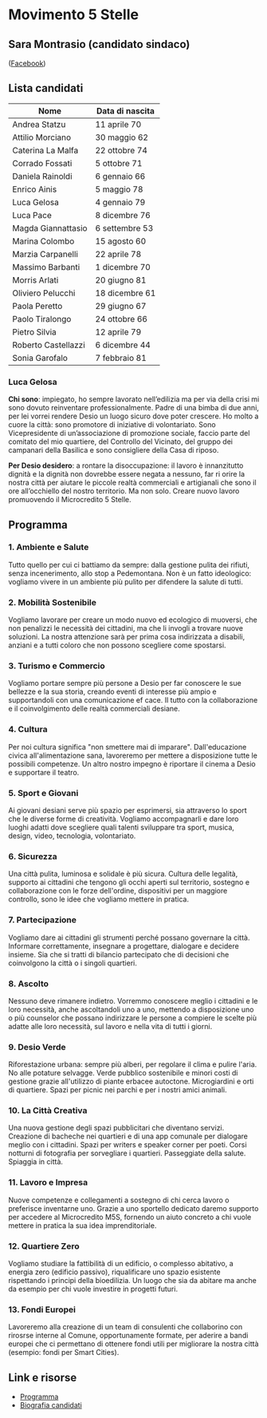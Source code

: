 # Movimento 5 Stelle

## Sara Montrasio (candidato sindaco)

([Facebook](https://www.facebook.com/saramon))

## Lista candidati

| Nome | Data di nascita |
|------|-----------------|
| Andrea Statzu | 11 aprile 70 |
| Attilio Morciano | 30 maggio 62 |
| Caterina La Malfa | 22 ottobre 74  |
| Corrado Fossati | 5 ottobre 71 |
| Daniela Rainoldi | 6 gennaio 66  |
| Enrico Ainis | 5 maggio 78  |
| Luca Gelosa | 4 gennaio 79 |
| Luca Pace | 8 dicembre 76 |
| Magda Giannattasio | 6 settembre 53 |
| Marina Colombo | 15 agosto 60  |
| Marzia Carpanelli | 22 aprile 78 |
| Massimo Barbanti | 1 dicembre 70 |
| Morris Arlati | 20 giugno 81  |
| Oliviero Pelucchi | 18 dicembre 61  |
| Paola Peretto | 29 giugno 67 |
| Paolo Tiralongo | 24 ottobre 66  |
| Pietro Silvia | 12 aprile 79  |
| Roberto Castellazzi | 6 dicembre 44 |
| Sonia Garofalo | 7 febbraio 81 |

### Luca Gelosa

**Chi sono**: impiegato, ho sempre lavorato nell’edilizia ma per via della crisi mi sono dovuto reinventare professionalmente. Padre di una bimba di due anni, per lei vorrei rendere Desio un luogo sicuro dove poter crescere. Ho molto a cuore la città: sono promotore di iniziative di volontariato. Sono Vicepresidente di un’associazione di promozione sociale, faccio parte del comitato del mio quartiere, del Controllo del Vicinato, del gruppo dei campanari della Basilica e sono consigliere della Casa di riposo.

**Per Desio desidero**: a rontare la disoccupazione: il lavoro è innanzitutto dignità e la dignità non dovrebbe essere negata a nessuno, far ri orire la nostra città per aiutare le piccole realtà commerciali e artigianali che sono il  ore all’occhiello del nostro territorio. Ma non solo. Creare nuovo lavoro promuovendo il Microcredito 5 Stelle.

## Programma

### 1. Ambiente e Salute

Tutto quello per cui ci battiamo da sempre: dalla gestione pulita dei rifiuti, senza incenerimento, allo stop a Pedemontana. Non è un fatto ideologico: vogliamo vivere in un ambiente più pulito per difendere la salute di tutti.

### 2. Mobilità Sostenibile

Vogliamo lavorare per creare un modo nuovo ed ecologico di muoversi, che non penalizzi le necessità dei cittadini, ma che li invogli a trovare nuove soluzioni. La nostra attenzione sarà per prima cosa indirizzata a disabili, anziani e a tutti coloro che non possono scegliere come spostarsi.

### 3. Turismo e Commercio

Vogliamo portare sempre più persone a Desio per far conoscere le sue bellezze e la sua storia, creando eventi di interesse più ampio e supportandoli con una comunicazione ef cace. Il tutto con la collaborazione e il coinvolgimento delle realtà commerciali desiane.

### 4. Cultura

Per noi cultura significa "non smettere mai di imparare". Dall'educazione civica all'alimentazione sana, lavoreremo per mettere a disposizione tutte le possibili competenze. Un altro nostro impegno è riportare il cinema a Desio e supportare il teatro.

### 5. Sport e Giovani

Ai giovani desiani serve più spazio per esprimersi, sia attraverso lo sport che le diverse forme di creatività. Vogliamo accompagnarli e dare loro luoghi adatti dove scegliere quali talenti sviluppare tra sport, musica, design, video, tecnologia, volontariato.

### 6. Sicurezza

Una città pulita, luminosa e solidale è più sicura. Cultura delle legalità, supporto ai cittadini che tengono gli occhi aperti sul territorio, sostegno e collaborazione con le forze dell'ordine, dispositivi per un maggiore controllo, sono le idee che vogliamo mettere in pratica.

### 7. Partecipazione

Vogliamo dare ai cittadini gli strumenti perché possano governare la città. Informare correttamente, insegnare a progettare, dialogare e decidere insieme. Sia che si tratti di bilancio partecipato che di decisioni che coinvolgono la città o i singoli quartieri.

### 8. Ascolto

Nessuno deve rimanere indietro. Vorremmo conoscere meglio i cittadini e le loro necessità, anche ascoltandoli uno a uno, mettendo a disposizione uno o più counselor che possano indirizzare le persone a compiere le scelte più adatte alle loro necessità, sul lavoro e nella vita di tutti i giorni.

### 9. Desio Verde

Riforestazione urbana: sempre più alberi, per regolare il clima e pulire l'aria. No alle potature selvagge. Verde pubblico sostenibile e minori costi di gestione grazie all'utilizzo di piante erbacee autoctone. Microgiardini e orti di quartiere. Spazi per picnic nei parchi e per i nostri amici animali.

### 10. La Città Creativa

Una nuova gestione degli spazi pubblicitari che diventano servizi. Creazione di bacheche nei quartieri e di una app comunale per dialogare meglio con i cittadini. Spazi per writers e speaker corner per poeti. Corsi notturni di fotografia per sorvegliare i quartieri. Passeggiate della salute. Spiaggia in città.

### 11. Lavoro e Impresa

Nuove competenze e collegamenti a sostegno di chi cerca lavoro o preferisce inventarne uno. Grazie a uno sportello dedicato daremo supporto per accedere al Microcredito M5S, fornendo un aiuto concreto a chi vuole mettere in pratica la sua idea imprenditoriale.

### 12. Quartiere Zero

Vogliamo studiare la fattibilità di un edificio, o complesso abitativo, a energia zero (edificio passivo), riqualificare uno spazio esistente rispettando i principi della bioedilizia. Un luogo che sia da abitare ma anche da esempio per chi vuole investire in progetti futuri.

### 13. Fondi Europei

Lavoreremo alla creazione di un team di consulenti che collaborino con rirosrse interne al Comune, opportunamente formate, per aderire a bandi europei che ci permettano di ottenere fondi utili per migliorare la nostra città (esempio: fondi per Smart Cities).

## Link e risorse

- [Programma](https://www.facebook.com/montrasiodesio/posts/1750862128517542)
- [Biografia candidati](https://www.facebook.com/montrasiodesio/posts/1750331395237282)
